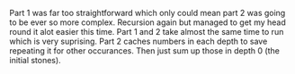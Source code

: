 Part 1 was far too straightforward which only could mean part 2 was going to be ever so more complex. Recursion again but managed to get my head round it alot easier this time. Part 1 and 2 take almost the same time to run which is very suprising. Part 2 caches numbers in each depth to save repeating it for other occurances. Then just sum up those in depth 0 (the initial stones).
